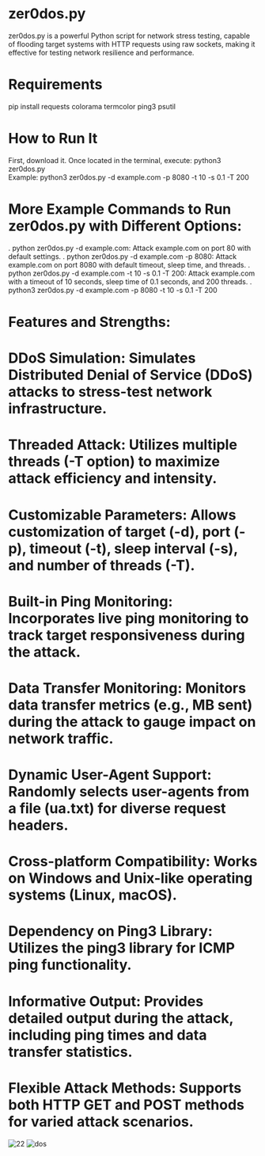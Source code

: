 # zer0dos.py
zer0dos.py is a powerful Python script for network stress testing, capable of flooding target systems with HTTP requests using raw sockets, making it effective for testing network resilience and performance.

# Requirements
pip install requests colorama termcolor ping3 psutil

# How to Run It
First, download it. Once located in the terminal, execute:
python3 zer0dos.py        
Example: python3 zer0dos.py -d example.com -p 8080 -t 10 -s 0.1 -T 200

# More Example Commands to Run zer0dos.py with Different Options:
. python zer0dos.py -d example.com: Attack example.com on port 80 with default settings.
. python zer0dos.py -d example.com -p 8080: Attack example.com on port 8080 with default timeout, sleep time, and threads.
. python zer0dos.py -d example.com -t 10 -s 0.1 -T 200: Attack example.com with a timeout of 10 seconds, sleep time of 0.1 seconds, and 200 threads.
. python3 zer0dos.py -d example.com -p 8080 -t 10 -s 0.1 -T 200

# Features and Strengths:
# DDoS Simulation: Simulates Distributed Denial of Service (DDoS) attacks to stress-test network infrastructure.
# Threaded Attack: Utilizes multiple threads (-T option) to maximize attack efficiency and intensity.
# Customizable Parameters: Allows customization of target (-d), port (-p), timeout (-t), sleep interval (-s), and number of threads (-T).
# Built-in Ping Monitoring: Incorporates live ping monitoring to track target responsiveness during the attack.
# Data Transfer Monitoring: Monitors data transfer metrics (e.g., MB sent) during the attack to gauge impact on network traffic.
# Dynamic User-Agent Support: Randomly selects user-agents from a file (ua.txt) for diverse request headers.
# Cross-platform Compatibility: Works on Windows and Unix-like operating systems (Linux, macOS).
# Dependency on Ping3 Library: Utilizes the ping3 library for ICMP ping functionality.
# Informative Output: Provides detailed output during the attack, including ping times and data transfer statistics.
# Flexible Attack Methods: Supports both HTTP GET and POST methods for varied attack scenarios.

![22](https://github.com/user-attachments/assets/ab5a063f-a227-474b-9b6b-05e544d88ffa)
![dos](https://github.com/user-attachments/assets/c17bf7c2-45ab-44bf-8ffa-d8ccd881c523)
